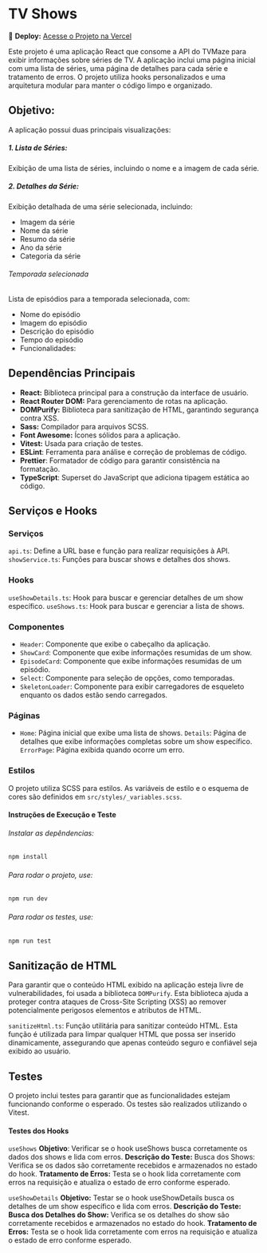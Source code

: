 # TV Shows

🚀 **Deploy:** [Acesse o Projeto na Vercel](https://tv-shows-xi.vercel.app)

Este projeto é uma aplicação React que consome a API do TVMaze para exibir informações sobre séries de TV. A aplicação inclui uma página inicial com uma lista de séries, uma página de detalhes para cada série e tratamento de erros. O projeto utiliza hooks personalizados e uma arquitetura modular para manter o código limpo e organizado.

## Objetivo:

A aplicação possui duas principais visualizações:

##### 1. Lista de Séries:

Exibição de uma lista de séries, incluindo o nome e a imagem de cada série.

##### 2. Detalhes da Série:

Exibição detalhada de uma série selecionada, incluindo:

- Imagem da série
- Nome da série
- Resumo da série
- Ano da série
- Categoria da série

###### Temporada selecionada

Lista de episódios para a temporada selecionada, com:

- Nome do episódio
- Imagem do episódio
- Descrição do episódio
- Tempo do episódio
- Funcionalidades:

## Dependências Principais

- **React:** Biblioteca principal para a construção da interface de usuário.
- **React Router DOM:** Para gerenciamento de rotas na aplicação.
- **DOMPurify:** Biblioteca para sanitização de HTML, garantindo segurança contra XSS.
- **Sass:** Compilador para arquivos SCSS.
- **Font Awesome:** Ícones sólidos para a aplicação.
- **Vitest:** Usada para criação de testes.
- **ESLint**: Ferramenta para análise e correção de problemas de código.
- **Prettier**: Formatador de código para garantir consistência na formatação.
- **TypeScript**: Superset do JavaScript que adiciona tipagem estática ao código.

## Serviços e Hooks

### Serviços

`api.ts`: Define a URL base e função para realizar requisições à API.
`showService.ts`: Funções para buscar shows e detalhes dos shows.

### Hooks

`useShowDetails.ts`: Hook para buscar e gerenciar detalhes de um show específico.
`useShows.ts`: Hook para buscar e gerenciar a lista de shows.

### Componentes

- `Header`: Componente que exibe o cabeçalho da aplicação.
- `ShowCard`: Componente que exibe informações resumidas de um show.
- `EpisodeCard`: Componente que exibe informações resumidas de um episódio.
- `Select`: Componente para seleção de opções, como temporadas.
- `SkeletonLoader`: Componente para exibir carregadores de esqueleto enquanto os dados estão sendo carregados.

### Páginas

- `Home`: Página inicial que exibe uma lista de shows.
  `Details`: Página de detalhes que exibe informações completas sobre um show específico.
  `ErrorPage`: Página exibida quando ocorre um erro.

### Estilos

O projeto utiliza SCSS para estilos. As variáveis de estilo e o esquema de cores são definidos em `src/styles/_variables.scss`.

#### Instruções de Execução e Teste

###### Instalar as depêndencias:

```sh
npm install
```

###### Para rodar o projeto, use:

```sh
npm run dev
```

###### Para rodar os testes, use:

```sh
npm run test
```

## Sanitização de HTML

Para garantir que o conteúdo HTML exibido na aplicação esteja livre de vulnerabilidades, foi usada a biblioteca `DOMPurify`. Esta biblioteca ajuda a proteger contra ataques de Cross-Site Scripting (XSS) ao remover potencialmente perigosos elementos e atributos de HTML.

`sanitizeHtml.ts`: Função utilitária para sanitizar conteúdo HTML. Esta função é utilizada para limpar qualquer HTML que possa ser inserido dinamicamente, assegurando que apenas conteúdo seguro e confiável seja exibido ao usuário.

## Testes

O projeto inclui testes para garantir que as funcionalidades estejam funcionando conforme o esperado. Os testes são realizados utilizando o Vitest.

#### Testes dos Hooks

`useShows`
**Objetivo**: Verificar se o hook useShows busca corretamente os dados dos shows e lida com erros.
**Descrição do Teste:**
Busca dos Shows: Verifica se os dados são corretamente recebidos e armazenados no estado do hook.
**Tratamento de Erros:** Testa se o hook lida corretamente com erros na requisição e atualiza o estado de erro conforme esperado.

`useShowDetails`
**Objetivo:** Testar se o hook useShowDetails busca os detalhes de um show específico e lida com erros.
**Descrição do Teste:**
**Busca dos Detalhes do Show:** Verifica se os detalhes do show são corretamente recebidos e armazenados no estado do hook.
**Tratamento de Erros:** Testa se o hook lida corretamente com erros na requisição e atualiza o estado de erro conforme esperado.
